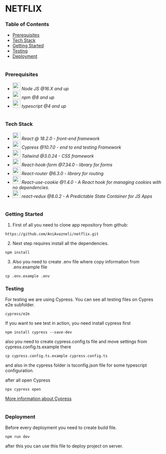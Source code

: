 # NETFLIX

### Table of Contents
* [Prerequisites](#Prerequisites)
* [Tech Stack](#Tech-Stack)
* [Getting Started](#Getting-Started)
* [Testing](#Testing)
* [Deployment](#Deployment)

#
### Prerequisites

* <img src="readme/nodejs.png" width="25" style="top: 8px" /> *Node JS @16.X and up*
* <img src="readme/npm.png" width="25" style="top: 8px" /> *npm @8 and up*
* <img src="readme/typescript.png" width="25" style="top: 8px" /> *typescript @4 and up*

#
### Tech Stack

* <img src="readme/react.png" width="25" style="top: 8px" /> *React @ 18.2.0 - front-end framework*
* <img src="readme/cypress.png" width="25" style="top: 8px" /> *Cypress @10.7.0 - end to end testing Framework*
* <img src="readme/tailwind.png" width="25" style="top: 8px" /> *Tailwind @3.0.24 - CSS framework*
* <img src="readme/react-hook-form.png" width="25" style="top: 8px" /> *React-hook-form @7.34.0 - library for forms*
* <img src="readme/react-router.png" width="25" style="top: 8px" /> *React-router @6.3.0 - library for routing*
* <img src="readme/react.png" width="25" style="top: 8px" /> *React-use-cookie @1.4.0 - A React hook for managing cookies with no dependencies.*
* <img src="readme/redux.png" width="25" style="top: 8px" /> *react-redux @8.0.2 - A Predictable State Container for JS Apps*

#
### Getting Started
1. First of all you need to clone app repository from github:
```
https://github.com/AniAvazneli/netflix.git
```
2. Next step requires install all the dependencies.

```
npm install
```
3. Also you need to create .env file where copy information from .env.example file

```
cp .env.example .env
```


### Testing

For testing we are using Cypress. You can see all testing files on Cypres e2e subfolder.
```
cypress/e2e
```
If you want to see test in action, you need install cypress first

```
npm install cypress --save-dev
```
also you need to create cypress.config.ts file and move settings from cypress.config.ts.example there
```
cp cypress.config.ts.example cypress.config.ts
```
and also in the cypress folder is tsconfig.json file for some typescript configuration.

after all open Cypress
```
npx cypress open
``` 
[More information about Cypress](https://www.cypress.io)

#
### Deployment
Before every deployment you need to create build file.
```
npm run dev
```
after this you can use this file to deploy project on server.
